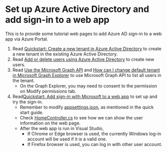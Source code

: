 # Set up Azure Active Directory and add sign-in to a web app

This is to provide some tutorial web pages to add Azure AD sign-in to a web app via Azure Portal.

1. Read [Quickstart: Create a new tenant in Azure Active Directory](https://docs.microsoft.com/en-us/azure/active-directory/fundamentals/active-directory-access-create-new-tenant) to create a new tenant in the existing Azure Active Directory.
2. Read [Add or delete users using Azure Active Directory](https://docs.microsoft.com/en-us/azure/active-directory/fundamentals/add-users-azure-active-directory) to create new users.
3. Read [Use the Microsoft Graph API](https://docs.microsoft.com/en-us/graph/use-the-api) and [How can I change default tenant in Microsoft Graph Explorer](https://stackoverflow.com/questions/53341544/how-can-i-change-default-tenant-in-microsoft-graph-explorer) to use Microsoft Graph API to list all users in the tenant.
   - On the Graph Explorer, you may need to consent to the permission on Modify permissions tab.
4. Read[Quickstart: Add sign-in with Microsoft to a web app](https://docs.microsoft.com/en-us/azure/active-directory/develop/web-app-quickstart?pivots=devlang-aspnet-core) to set up and try the sign-in.
   - Remember to modify [appsettings.json](./web-app/appsettings.json), as mentioned in the quick start guide.
   - Check [HomeController.cs](./web-app/Controllers/HomeController.cs) to see how we can show the user information on the web page.
   - After the web app is run in Visual Studio,
      - If Chrome or Edge browser is used, the currently Windows log-in account will be used if it is a valid one.
      - If Firefox browser is used, you can log in with other user account.
